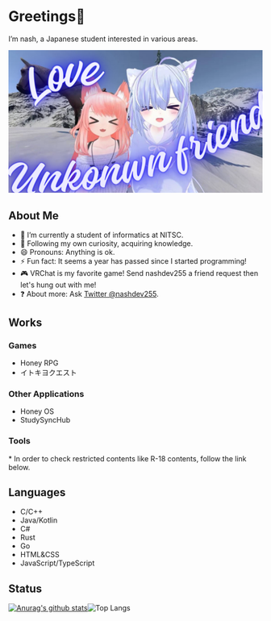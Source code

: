 # Greetings👋

I’m nash, a Japanese student interested in various areas.

![Love Unknown Friend](LoveUnknownFriend.png)

<!---
削除されたカウンタ
<img src="https://counter.seku.su/cmoe?name=rvc&theme=r34" /><br>
--->

## About Me

- 🏫 I’m currently a student of informatics at NITSC.
- 🌱 Following my own curiosity, acquiring knowledge.
- 😄 Pronouns: Anything is ok.
- <!--- FUN_FACT_START --->⚡ Fun fact: It seems a year has passed since I started programming! <!--- FUN_FACT_END --->
- 🎮 VRChat is my favorite game! Send nashdev255 a friend request then let's hung out with me!
- ❓ About more: Ask [Twitter @nashdev255](https://twitter.com/nashdev255).

<!--- Fun fact : counting since 2022/04/07... --->

## Works

### Games

- Honey RPG
- イトキヨクエスト

### Other Applications

- Honey OS
- StudySyncHub

### Tools

\* In order to check restricted contents like R-18 contents, follow the link below.

## Languages

- C/C++
- Java/Kotlin
- C#
- Rust
- Go
- HTML&CSS
- JavaScript/TypeScript

## Status

[![Anurag's github stats](https://github-readme-stats.vercel.app/api?username=nashdev255)](https://github.com/nashdev255)![Top Langs](https://github-readme-stats.vercel.app/api/top-langs/?username=nashdev255&layout=compact)
